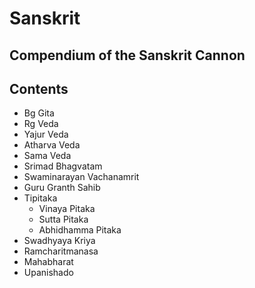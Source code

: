 # Sanskrit
## Compendium of the Sanskrit Cannon

## Contents
- Bg Gita
- Rg Veda
- Yajur Veda
- Atharva Veda
- Sama Veda
- Srimad Bhagvatam   
- Swaminarayan Vachanamrit
- Guru Granth Sahib
- Tipitaka
  - Vinaya Pitaka
  - Sutta Pitaka
  - Abhidhamma Pitaka
- Swadhyaya Kriya
- Ramcharitmanasa
- Mahabharat
- Upanishado
